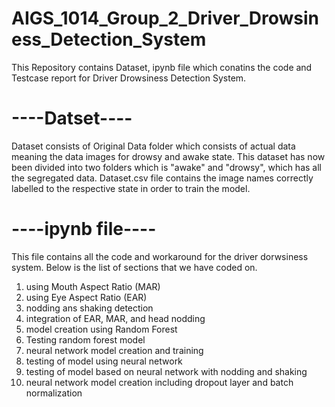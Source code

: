 # AIGS_1014_Group_2_Driver_Drowsiness_Detection_System

This Repository contains Dataset, ipynb file which conatins the code and Testcase report for Driver Drowsiness Detection System.

# ----Datset----
Dataset consists of Original Data folder which consists of actual data meaning the data images for drowsy and awake state.
This dataset has now been divided into two folders which is "awake" and "drowsy", which has all the segregated data.
Dataset.csv file contains the image names correctly labelled to the respective state in order to train the model.

# ----ipynb file----
This file contains all the code and workaround for the driver dorwsiness system. 
Below is the list of sections that we have coded on.
1. using Mouth Aspect Ratio (MAR)
2. using Eye Aspect Ratio (EAR)
3. nodding ans shaking detection
4. integration of EAR, MAR, and head nodding
5. model creation using Random Forest
6. Testing random forest model
7. neural network model creation and training
8. testing of model using neural network
9. testing of model based on neural network with nodding and shaking
10. neural network model creation including dropout layer and batch normalization
